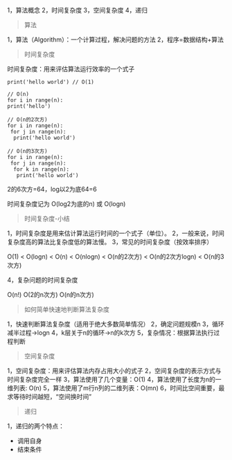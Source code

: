 1，算法概念
2，时间复杂度
3，空间复杂度
4，递归

> 算法

1，算法（Algorithm）：一个计算过程，解决问题的方法
2，程序=数据结构+算法

> 时间复杂度

时间复杂度：用来评估算法运行效率的一个式子

```
print('hello world') // O(1)

// O(n)
for i in range(n):
print('hello')

// O(n的2次方)
for i in range(n):
 for j in range(n):
  print('hello world')

// O(n的3次方)
for i in range(n):
 for j in range(n):
  for k in range(n):
   print('hello world')
```

2的6次方=64，log以2为底64=6

时间复杂度记为 O(log2为底的n) 或 O(logn)

> 时间复杂度-小结

1，时间复杂度是用来估计算法运行时间的一个式子（单位）。
2，一般来说，时间复杂度高的算法比复杂度低的算法慢。
3，常见的时间复杂度（按效率排序）

O(1) < O(logn) < O(n) < O(nlogn) < O(n的2次方) < O(n的2次方logn) < O(n的3次方)

4，复杂问题的时间复杂度

O(n!) O(2的n次方) O(n的n次方)

> 如何简单快速地判断算法复杂度

1，快速判断算法复杂度（适用于绝大多数简单情况）
2，确定问题规模n
3，循环减半过程->logn
4，k层关于n的循环->n的k次方
5，复杂情况：根据算法执行过程判断

> 空间复杂度

1，空间复杂度：用来评估算法内存占用大小的式子
2，空间复杂度的表示方式与时间复杂度完全一样
3，算法使用了几个变量：O(1)
4，算法使用了长度为n的一维列表: O(n)
5，算法使用了m行n列的二维列表：O(mn)
6，时间比空间重要，最求等待时间越短，“空间换时间”

> 递归

1，递归的两个特点：

- 调用自身
- 结束条件
